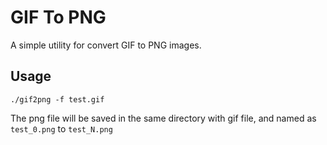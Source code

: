 # GIF To PNG

A simple utility for convert GIF to PNG images.

## Usage

```shell
./gif2png -f test.gif
```

The png file will be saved in the same directory with gif file, and named as `test_0.png` to `test_N.png`
